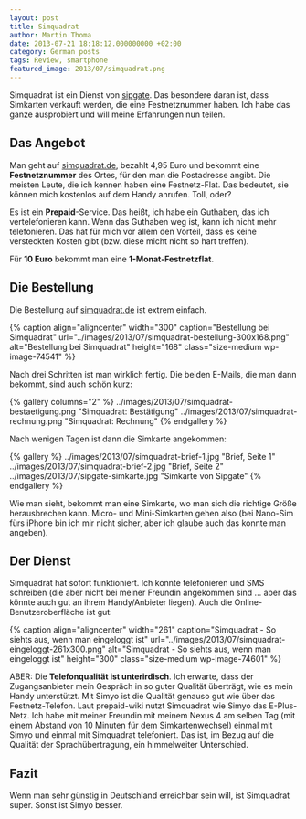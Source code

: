 ```yaml
---
layout: post
title: Simquadrat
author: Martin Thoma
date: 2013-07-21 18:18:12.000000000 +02:00
category: German posts
tags: Review, smartphone
featured_image: 2013/07/simquadrat.png
---
```

Simquadrat ist ein Dienst von <a href="http://en.wikipedia.org/wiki/Sipgate">sipgate</a>. Das besondere daran ist, dass Simkarten verkauft werden, die eine Festnetznummer haben. Ich habe das ganze ausprobiert und will meine Erfahrungen nun teilen.

<h2>Das Angebot</h2>
Man geht auf <a href="https://www.simquadrat.de/">simquadrat.de</a>, bezahlt 4,95 Euro und bekommt eine <strong>Festnetznummer</strong> des Ortes, für den man die Postadresse angibt. Die meisten Leute, die ich kennen haben eine Festnetz-Flat. Das bedeutet, sie können mich kostenlos auf dem Handy anrufen. Toll, oder?

Es ist ein <strong>Prepaid</strong>-Service. Das hei&szlig;t, ich habe ein Guthaben, das ich vertelefonieren kann. Wenn das Guthaben weg ist, kann ich nicht mehr telefonieren. Das hat für mich vor allem den Vorteil, dass es keine versteckten Kosten gibt (bzw. diese micht nicht so hart treffen).

Für <strong>10 Euro</strong> bekommt man eine <strong>1-Monat-Festnetzflat</strong>.

<h2>Die Bestellung</h2>
Die Bestellung auf <a href="https://www.simquadrat.de/signup">simquadrat.de</a> ist extrem einfach.

{% caption align="aligncenter" width="300" caption="Bestellung bei Simquadrat" url="../images/2013/07/simquadrat-bestellung-300x168.png" alt="Bestellung bei Simquadrat"  height="168" class="size-medium wp-image-74541" %}

Nach drei Schritten ist man wirklich fertig. Die beiden E-Mails, die man dann
bekommt, sind auch schön kurz:

{% gallery columns="2" %}
    ../images/2013/07/simquadrat-bestaetigung.png   "Simquadrat: Bestätigung"
    ../images/2013/07/simquadrat-rechnung.png   "Simquadrat: Rechnung"
{% endgallery %}

Nach wenigen Tagen ist dann die Simkarte angekommen:

{% gallery %}
    ../images/2013/07/simquadrat-brief-1.jpg    "Brief, Seite 1"
    ../images/2013/07/simquadrat-brief-2.jpg    "Brief, Seite 2"
    ../images/2013/07/sipgate-simkarte.jpg  "Simkarte von Sipgate"
{% endgallery %}


Wie man sieht, bekommt man eine Simkarte, wo man sich die richtige Grö&szlig;e herausbrechen kann. Micro- und Mini-Simkarten gehen also (bei Nano-Sim fürs iPhone bin ich mir nicht sicher, aber ich glaube auch das konnte man angeben).

<h2>Der Dienst</h2>
Simquadrat hat sofort funktioniert. Ich konnte telefonieren und SMS schreiben (die aber nicht bei meiner Freundin angekommen sind ... aber das könnte auch gut an ihrem Handy/Anbieter liegen). Auch die Online-Benutzeroberfläche ist gut:

{% caption align="aligncenter" width="261" caption="Simquadrat - So siehts aus, wenn man eingeloggt ist" url="../images/2013/07/simquadrat-eingeloggt-261x300.png" alt="Simquadrat - So siehts aus, wenn man eingeloggt ist"  height="300" class="size-medium wp-image-74601" %}

ABER: Die <strong>Telefonqualität ist unterirdisch</strong>. Ich erwarte, dass der Zugangsanbieter mein Gespräch in so guter Qualität überträgt, wie es mein Handy unterstützt. Mit Simyo ist die Qualität genauso gut wie über das Festnetz-Telefon.
Laut prepaid-wiki nutzt Simquadrat wie Simyo das E-Plus-Netz. Ich habe mit meiner Freundin mit meinem Nexus 4 am selben Tag (mit einem Abstand von 10 Minuten für dem Simkartenwechsel) einmal mit Simyo und einmal mit Simquadrat telefoniert.  Das ist, im Bezug auf die Qualität der Sprachübertragung, ein himmelweiter Unterschied.

<h2>Fazit</h2>
Wenn man sehr günstig in Deutschland erreichbar sein will, ist Simquadrat super. Sonst ist Simyo besser.
